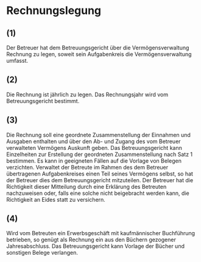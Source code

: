 # Rechnungslegung



## (1)

 Der Betreuer hat dem Betreuungsgericht über die Vermögensverwaltung Rechnung zu legen, soweit sein Aufgabenkreis die Vermögensverwaltung umfasst.

## (2)

 Die Rechnung ist jährlich zu legen. Das Rechnungsjahr wird vom Betreuungsgericht bestimmt.

## (3)

 Die Rechnung soll eine geordnete Zusammenstellung der Einnahmen und Ausgaben enthalten und über den Ab- und Zugang des vom Betreuer verwalteten Vermögens Auskunft geben. Das Betreuungsgericht kann Einzelheiten zur Erstellung der geordneten Zusammenstellung nach Satz 1 bestimmen. Es kann in geeigneten Fällen auf die Vorlage von Belegen verzichten. Verwaltet der Betreute im Rahmen des dem Betreuer übertragenen Aufgabenkreises einen Teil seines Vermögens selbst, so hat der Betreuer dies dem Betreuungsgericht mitzuteilen. Der Betreuer hat die Richtigkeit dieser Mitteilung durch eine Erklärung des Betreuten nachzuweisen oder, falls eine solche nicht beigebracht werden kann, die Richtigkeit an Eides statt zu versichern.

## (4)

 Wird vom Betreuten ein Erwerbsgeschäft mit kaufmännischer Buchführung betrieben, so genügt als Rechnung ein aus den Büchern gezogener Jahresabschluss. Das Betreuungsgericht kann Vorlage der Bücher und sonstigen Belege verlangen. 

